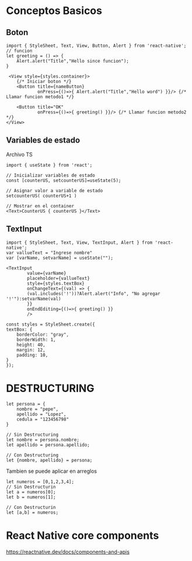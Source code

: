 # Conceptos Basicos
## Boton
    import { StyleSheet, Text, View, Button, Alert } from 'react-native';
    // funcion
    let greeting = () => {
        Alert.alert("Title","Hello since funcion");
    }

     <View style={styles.container}>
        {/* Iniciar boton */}
        <Button title={nameButton}
                onPress={()=>{ Alert.alert("Title","Hello word") }}/> {/* Llamar funcion metodo1 */}

        <Button title="OK"
                onPress={()=>{ greeting() }}/> {/* Llamar funcion metodo2 */}
    </View>


## Variables de estado
Archivo TS
    
    import { useState } from 'react';

    // Inicializar variables de estado
    const [counterUS, setcounterUS]=useState(5);

    // Asignar valor a variable de estado
    setcounterUS( counterUS+1 )

    // Mostrar en el container
    <Text>CounterUS { counterUS }</Text>

## TextInput

    import { StyleSheet, Text, View, TextInput, Alert } from 'react-native';
    var vallueText = "Ingrese nombre"
    var [varName, setvarName] = useState("");

    <TextInput
            value={varName}
            placeholder={vallueText}
            style={styles.textBox}
            onChangeText={(val) => {
            (val.includes('!'))?Alert.alert("Info", "No agregar '!'"):setvarName(val)
            }}
            onEndEditing={()=>{ greeting() }}
            />

    const styles = StyleSheet.create({
    textBox: {
        borderColor: "gray",
        borderWidth: 1,
        height: 40,
        margin: 12,
        padding: 10,
    }
    });

# DESTRUCTURING
    let persona = {
        nombre = "pepe",
        apellido = "Lopez",
        cedula = "123456798"
    }

    // Sin Destructuring
    let nombre = persona.nombre;
    let apellido = persona.apellido;

    // Con Destructuring
    let {nombre, apellido} = persona;

Tambien se puede aplicar en arreglos

    let numeros = [0,1,2,3,4];
    // Sin Destructurin
    let a = numeros[0];
    let b = numeros[1];

    // Con Destructurin
    let [a,b] = numeros;


# React Native core components
https://reactnative.dev/docs/components-and-apis